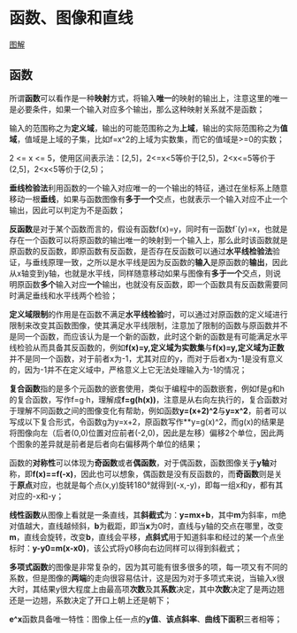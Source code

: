# 函数、图像和直线

[图解](https://mp.weixin.qq.com/s?__biz=MzAxNzg3MTE3Ng==&mid=2247487581&idx=1&sn=5842626f014a033b308c2a0d15efa021&chksm=9bdfa87aaca8216c4a2d31e5ba6a5806b3af1d19f33c0ec2a0cc2a0b79c93466d289ac87b70e&scene=21#wechat_redirect)

## 函数

所谓**函数**可以看作是一种**映射**方式，将输入**唯一**的映射的输出上，注意这里的唯一是必要条件，如果一个输入对应多个输出，那么这种映射关系就不是函数；

输入的范围称之为**定义域**，输出的可能范围称之为**上域**，输出的实际范围称之为**值域**，值域是上域的子集，比如f=x^2的上域为实数集，而它的值域是>=0的实数；

2 <= x <= 5，使用区间表示法：\[2,5\]，2<=x<5等价于\[2,5\)，2<x<=5等价于\(2,5\]，2<x<5等价于\(2,5\)；

**垂线检验法**利用函数的一个输入对应唯一的一个输出的特征，通过在坐标系上随意移动一根**垂线**，如果与函数图像有**多于一个**交点，也就表示一个输入对应不止一个输出，因此可以判定为不是函数；

**反函数**是对于某个函数而言的，假设有函数f(x)=y，同时有一函数f\`(y)=x，也就是存在一个函数可以将原函数的输出唯一的映射到一个输入上，那么此时该函数就是原函数的反函数，即原函数有反函数，是否存在反函数可以通过**水平线检验法**验证，与垂线原理一致，之所以是水平线是因为反函数的**输入**是原函数的**输出**，因此从x轴变到y轴，也就是水平线，同样随意移动如果与图像有**多于一个**交点，则说明原函数**多个**输入对应**一个**输出，也就没有反函数，即一个函数具有反函数需要同时满足垂线和水平线两个检验；

**定义域限制**的作用是在函数不满足**水平线检验**时，可以通过对原函数的定义域进行限制来改变其函数图像，使其满足水平线限制，注意加了限制的函数与原函数并不是同一个函数，而应该认为是一个新的函数，此时这个新的函数是有可能满足水平线检验从而具备其反函数的，例如**f(x)=y,定义域为实数集**与**f(x)=y,定义域为正数**并不是同一个函数，对于前者x为-1，尤其对应的y，而对于后者x为-1是没有意义的，因为-1并不在定义域中，严格意义上它无法处理输入为-1的情况；

**复合函数**指的是多个元函数的嵌套使用，类似于编程中的函数嵌套，例如f是g和h的复合函数，写作f=g·h，理解成**f=g(h(x))**，注意是从右向左执行的，复合函数对于理解不同函数之间的图像变化有帮助，例如函数**y=(x+2)^2**与**y=x^2**，前者可以写成以下复合形式，令函数g为y=x+2，原函数写作**y=g(x)^2，而g(x)的结果是将图像向左（后者(0,0)位置对应前者(-2,0)，因此是左移）偏移2个单位，因此两个图象的差异就是前者是后者向右偏移两个单位的结果；

函数的**对称性**可以体现为**奇函数**或者**偶函数**，对于偶函数，函数图像关于**y轴**对称，即**f(x)==f(-x)**，因此也可以想象，偶函数是没有反函数的，而**奇函数**则是关于**原点**对应，也就是每个点(x,y)旋转180°就得到(-x,-y)，即每一组x和y，都有其对应的-x和-y；

**线性函数**从图像上看就是一条直线，其**斜截式**为：**y=mx+b**，其中**m**为斜率，m绝对值越大，直线越倾斜，**b**为截距，即当**x**为0时，直线与y轴的交点在哪里，改变**m**，直线会旋转，改变**b**，直线会平移，**点斜式**用于知道斜率和经过的某一个点坐标时：**y-y0=m(x-x0)**，该公式将y0移向右边同样可以得到斜截式；

**多项式函数**的图像是非常复杂的，因为其可能有很多很多的项，每一项又有不同的系数，但是图像的**两端**的走向很容易估计，这是因为对于多项式来说，当输入x很大时，其结果y很大程度上由最高项**次数**及其**系数**决定，其中**次数**决定了是两边翘还是一边翘，系数决定了开口上朝上还是朝下；

**e^x**函数具备唯一特性：图像上任一点的**y值**、**该点斜率**、**曲线下面积**三者相等；
